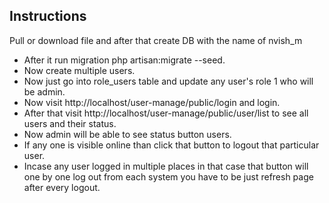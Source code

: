 

## Instructions

Pull or download file and after that create DB with the name of nvish_m

- After it run migration php artisan:migrate --seed.
- Now create multiple users.
- Now just go into role_users table and update any user's role 1 who will be admin.
- Now visit http://localhost/user-manage/public/login and login.
- After that visit http://localhost/user-manage/public/user/list to see all users and their status.
- Now admin will be able to see status button users.
- If any one is visible online than click that button to logout that particular user.
- Incase any user logged in multiple places in that case that button will one by one log out from each system you have to be just refresh page after every logout.
